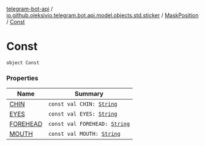 [telegram-bot-api](../../../index.md) / [io.github.oleksivio.telegram.bot.api.model.objects.std.sticker](../../index.md) / [MaskPosition](../index.md) / [Const](./index.md)

# Const

`object Const`

### Properties

| Name | Summary |
|---|---|
| [CHIN](-c-h-i-n.md) | `const val CHIN: `[`String`](https://kotlinlang.org/api/latest/jvm/stdlib/kotlin/-string/index.html) |
| [EYES](-e-y-e-s.md) | `const val EYES: `[`String`](https://kotlinlang.org/api/latest/jvm/stdlib/kotlin/-string/index.html) |
| [FOREHEAD](-f-o-r-e-h-e-a-d.md) | `const val FOREHEAD: `[`String`](https://kotlinlang.org/api/latest/jvm/stdlib/kotlin/-string/index.html) |
| [MOUTH](-m-o-u-t-h.md) | `const val MOUTH: `[`String`](https://kotlinlang.org/api/latest/jvm/stdlib/kotlin/-string/index.html) |
